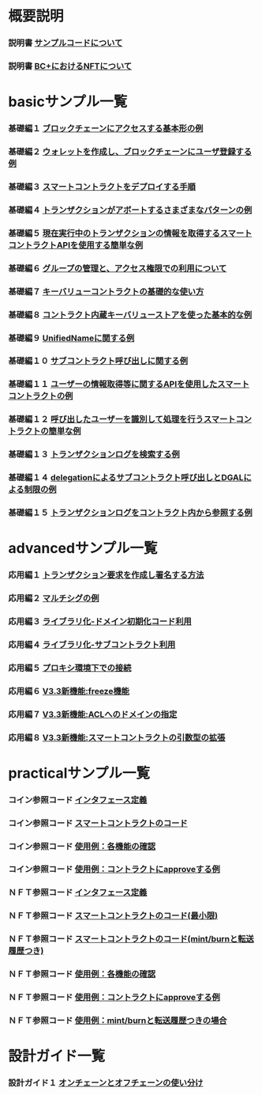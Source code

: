 # 概要説明
### 説明書 [サンプルコードについて](https://dncware-blockchain-plus.github.io/samples/docs/samples_overview.pdf)
### 説明書 [BC+におけるNFTについて](https://dncware-blockchain-plus.github.io/samples/docs/NFT_overview.pdf)

# basicサンプル一覧
### 基礎編１ [ブロックチェーンにアクセスする基本形の例](https://dncware-blockchain-plus.github.io/samples/basic/basic01.html)
### 基礎編２ [ウォレットを作成し、ブロックチェーンにユーザ登録する例](https://dncware-blockchain-plus.github.io/samples/basic/basic02.html)
### 基礎編３ [スマートコントラクトをデプロイする手順](https://dncware-blockchain-plus.github.io/samples/basic/basic03.html)
### 基礎編４ [トランザクションがアボートするさまざまなパターンの例](https://dncware-blockchain-plus.github.io/samples/basic/basic04.html)
### 基礎編５ [現在実行中のトランザクションの情報を取得するスマートコントラクトAPIを使用する簡単な例](https://dncware-blockchain-plus.github.io/samples/basic/basic05.html)
### 基礎編６ [グループの管理と、アクセス権限での利用について](https://dncware-blockchain-plus.github.io/samples/basic/basic06.html)
### 基礎編７ [キーバリューコントラクトの基礎的な使い方](https://dncware-blockchain-plus.github.io/samples/basic/basic07.html)
### 基礎編８ [コントラクト内蔵キーバリューストアを使った基本的な例](https://dncware-blockchain-plus.github.io/samples/basic/basic08.html)
### 基礎編９ [UnifiedNameに関する例](https://dncware-blockchain-plus.github.io/samples/basic/basic09.html)
### 基礎編１０ [サブコントラクト呼び出しに関する例](https://dncware-blockchain-plus.github.io/samples/basic/basic10.html)
### 基礎編１１ [ユーザーの情報取得等に関するAPIを使用したスマートコントラクトの例](https://dncware-blockchain-plus.github.io/samples/basic/basic11.html)
### 基礎編１２ [呼び出したユーザーを識別して処理を行うスマートコントラクトの簡単な例](https://dncware-blockchain-plus.github.io/samples/basic/basic12.html)
### 基礎編１３ [トランザクションログを検索する例](https://dncware-blockchain-plus.github.io/samples/basic/basic13.html)
### 基礎編１４ [delegationによるサブコントラクト呼び出しとDGALによる制限の例](https://dncware-blockchain-plus.github.io/samples/basic/basic14.html)
### 基礎編１５ [トランザクションログをコントラクト内から参照する例](https://dncware-blockchain-plus.github.io/samples/basic/basic15.html)

# advancedサンプル一覧
### 応用編１ [トランザクション要求を作成し署名する方法](https://dncware-blockchain-plus.github.io/samples/advanced/advanced01.html)
### 応用編２ [マルチシグの例](https://dncware-blockchain-plus.github.io/samples/advanced/advanced02.html)
### 応用編３ [ライブラリ化-ドメイン初期化コード利用](https://dncware-blockchain-plus.github.io/samples/advanced/advanced03.html)
### 応用編４ [ライブラリ化-サブコントラクト利用](https://dncware-blockchain-plus.github.io/samples/advanced/advanced04.html)
### 応用編５ [プロキシ環境下での接続](https://dncware-blockchain-plus.github.io/samples/advanced/advanced05.html)
### 応用編６ [V3.3新機能:freeze機能](https://dncware-blockchain-plus.github.io/samples/advanced/advanced06.html)
### 応用編７ [V3.3新機能:ACLへのドメインの指定](https://dncware-blockchain-plus.github.io/samples/advanced/advanced07.html)
### 応用編８ [V3.3新機能:スマートコントラクトの引数型の拡張](https://dncware-blockchain-plus.github.io/samples/advanced/advanced08.html)

# practicalサンプル一覧
### コイン参照コード [インタフェース定義](https://dncware-blockchain-plus.github.io/samples/practical/coin-spec.html)
### コイン参照コード [スマートコントラクトのコード](https://dncware-blockchain-plus.github.io/samples/practical/coin100.mjs)
### コイン参照コード [使用例：各機能の確認](https://dncware-blockchain-plus.github.io/samples/practical/coin100-usage1.html)
### コイン参照コード [使用例：コントラクトにapproveする例](https://dncware-blockchain-plus.github.io/samples/practical/coin100-usage2.html)
### ＮＦＴ参照コード [インタフェース定義](https://dncware-blockchain-plus.github.io/samples/practical/nft-spec.html)
### ＮＦＴ参照コード [スマートコントラクトのコード(最小限)](https://dncware-blockchain-plus.github.io/samples/practical/nft100.mjs)
### ＮＦＴ参照コード [スマートコントラクトのコード(mint/burnと転送履歴つき)](https://dncware-blockchain-plus.github.io/samples/practical/nft200.mjs)
### ＮＦＴ参照コード [使用例：各機能の確認](https://dncware-blockchain-plus.github.io/samples/practical/nft100-usage1.html)
### ＮＦＴ参照コード [使用例：コントラクトにapproveする例](https://dncware-blockchain-plus.github.io/samples/practical/nft100-usage2.html)
### ＮＦＴ参照コード [使用例：mint/burnと転送履歴つきの場合](https://dncware-blockchain-plus.github.io/samples/practical/nft200-usage1.html)

# 設計ガイド一覧
### 設計ガイド１ [オンチェーンとオフチェーンの使い分け](https://dncware-blockchain-plus.github.io/samples/docs/design-guide01.pdf)
